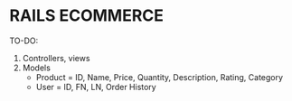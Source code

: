 # RAILS ECOMMERCE

TO-DO:

1. Controllers, views
2. Models
   - Product = ID, Name, Price, Quantity, Description, Rating, Category
   - User = ID, FN, LN, Order History